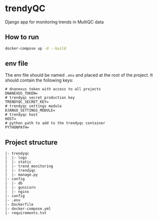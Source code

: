 # trendyQC
Django app for monitoring trends in MultiQC data

## How to run

```bash
docker-compose up -d --build
```

## env file

The env file should be named `.env` and placed at the root of the project. It should contain the following keys:

```
# dnanexus token with access to all projects
DNANEXUS_TOKEN=
# trendyqc secret production key
TRENDYQC_SECRET_KEY=
# trendyqc settings module
DJANGO_SETTINGS_MODULE=
# trendyqc host
HOST=
# python path to add to the trendyqc container
PYTHONPATH=
```

## Project structure

```
|- trendyqc
|  |- logs
|  |- static
|  |- trend_monitoring
|  |- trendyqc
|  |- manage.py
|- config
|  |- db
|  |- gunicorn
|  |- nginx
|- config
|- .env
|- Dockerfile
|- docker-compose.yml
|- requirements.txt
```
